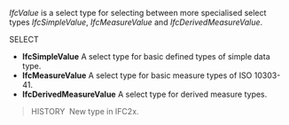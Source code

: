 _IfcValue_ is a select type for selecting between more specialised select types _IfcSimpleValue_, _IfcMeasureValue_ and _IfcDerivedMeasureValue_.

SELECT

* **IfcSimpleValue** A select type for basic defined types of simple data type.
* **IfcMeasureValue** A select type for basic measure types of ISO 10303-41.
* **IfcDerivedMeasureValue** A select type for derived measure types.

> HISTORY&nbsp; New type in IFC2x.
